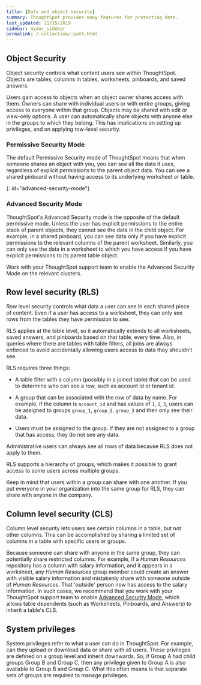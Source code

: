 ```yaml
---
title: [Data and object security]
summary: ThoughtSpot provides many features for protecting data.
last_updated: 11/15/2019
sidebar: mydoc_sidebar
permalink: /:collection/:path.html
---
```



## Object Security

Object security controls what content users see within ThoughtSpot.
Objects are tables, columns in tables, worksheets, pinboards, and saved answers.

Users gain access to objects when an object owner shares access with them.
Owners can share with individual users or with entire groups, giving access to
everyone within that group. Objects may be shared with edit or view-only options. A user can automatically share objects
with anyone else in the groups to which they belong. This has implications on setting up privileges, and on applying row-level security.

### Permissive Security Mode ###

The default Permissive Security mode of ThoughtSpot means that when someone shares an object with you, you can see all the data it uses, regardless of explicit permissions to the parent object data. You can see a shared pinboard without having access to its underlying worksheet or table.

{: id="advanced-security-mode"}
### Advanced Security Mode ###

ThoughtSpot's Advanced Security mode is the opposite of the default permissive mode. Unless the user has explicit permissions to the entire stack of parent objects, they cannot see the data in the child object. For example, in a shared pinboard, you can see data only if you have explicit permissions to the relevant columns of the parent worksheet. Similarly, you can only see the data in a worksheet to which you have access if you have explicit permissions to its parent table object.

Work with your ThoughtSpot support team to enable the Advanced Security Mode on the relevant clusters.

## Row level security (RLS)

Row level security controls what data a user can see in each shared piece of
content. Even if a user has access to a worksheet, they can only
see rows from the tables they have permission to see.

RLS applies at the table level, so it automatically extends to all worksheets, saved answers, and pinboards based on that table, every time. Also, in
queries where there are tables with table filters, all joins are always
enforced to avoid accidentally allowing users access to data they shouldn’t
see.  

RLS requires three things:

* A table filter with a column (possibly in a joined table) that can be used to
determine who can see a row, such as account id or tenant id.

* A group that can be associated with the row of data by name. For example, if the
column is `account_id` and has values of `1`, `2`, `3`, users can be assigned to groups
`group_1`, `group_2`, `group_3` and then only see their data.

* Users must be assigned to the group. If they are not assigned to a group
that has access, they do not see any data.

Administrative users can always see all rows of data because RLS does not apply to them.

RLS supports a hierarchy of groups, which makes it possible to grant access to some users across multiple groups.

Keep in mind that users within a group can share with one another. If you put everyone in your organization into the same group for RLS, they can share with anyone in the company.

## Column level security (CLS)

Column level security lets users see certain columns in a
table, but not other columns. This can be accomplished by sharing a limited set of columns in a table with specific users or groups.

Because someone can share with anyone in the same group,
they can potentially share restricted columns. For example, if a _Human Resources_ repository has a column with salary information, and it appears in a worksheet, any _Human Resources_ group member could create an answer with visible salary information and
mistakenly share with someone outside of _Human Resources_. That 'outside' person now has access to the salary information. In such cases, we recommend that you work with your ThoughtSpot support team to enable [Advanced Security Mode](#advanced-security-mode), which allows table dependents (such as Worksheets, Pinboards, and Answers) to inherit a table's CLS.

## System privileges

System privileges refer to what a user can do in ThoughtSpot. For example, can
they upload or download data or share with all users. These privileges are
defined on a group level and inherit downwards. So, if Group A had child groups
Group B and Group C, then any privilege given to Group A is also available to
Group B and Group C. What this often means is that separate sets of groups are
required to manage privileges.
